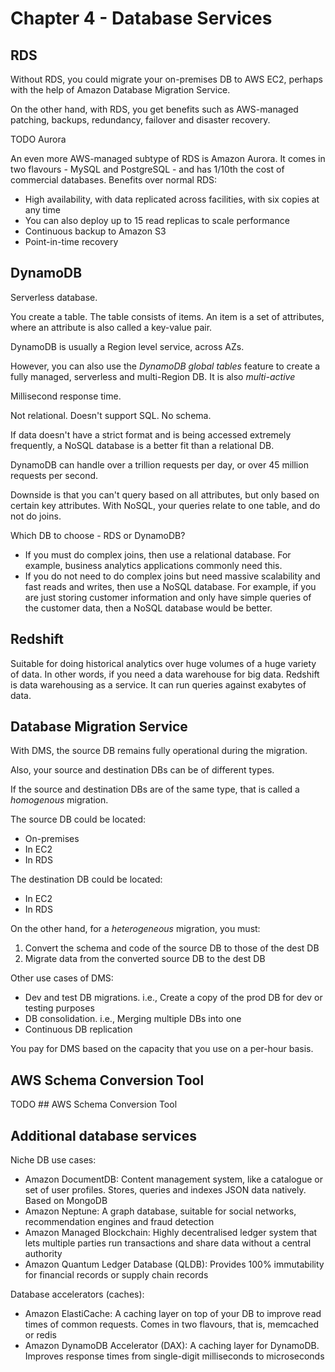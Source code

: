 # Chapter 4 - Database Services

## RDS

Without RDS, you could migrate your on-premises DB to AWS EC2, perhaps with the help of Amazon Database Migration Service.

On the other hand, with RDS, you get benefits such as AWS-managed patching, backups, redundancy, failover and disaster recovery.

TODO Aurora

An even more AWS-managed subtype of RDS is Amazon Aurora. It comes in two flavours - MySQL and PostgreSQL - and has 1/10th the cost of commercial databases. Benefits over normal RDS:
* High availability, with data replicated across facilities, with six copies at any time
* You can also deploy up to 15 read replicas to scale performance
* Continuous backup to Amazon S3
* Point-in-time recovery

## DynamoDB

Serverless database.

You create a table. The table consists of items. An item is a set of attributes, where an attribute is also called a key-value pair.

DynamoDB is usually a Region level service, across AZs.

However, you can also use the *DynamoDB global tables* feature to create a fully managed, serverless and multi-Region DB. It is also *multi-active*

Millisecond response time.

Not relational. Doesn't support SQL. No schema.

If data doesn't have a strict format and is being accessed extremely frequently, a NoSQL database is a better fit than a relational DB.

DynamoDB can handle over a trillion requests per day, or over 45 million requests per second.

Downside is that you can't query based on all attributes, but only based on certain key attributes. With NoSQL, your queries relate to one table, and do not do joins.

Which DB to choose - RDS or DynamoDB?
* If you must do complex joins, then use a relational database. For example, business analytics applications commonly need this.
* If you do not need to do complex joins but need massive scalability and fast reads and writes, then use a NoSQL database. For example, if you are just storing customer information and only have simple queries of the customer data, then a NoSQL database would be better.

## Redshift

Suitable for doing historical analytics over huge volumes of a huge variety of data. In other words, if you need a data warehouse for big data. Redshift is data warehousing as a service. It can run queries against exabytes of data.

## Database Migration Service

With DMS, the source DB remains fully operational during the migration.

Also, your source and destination DBs can be of different types.

If the source and destination DBs are of the same type, that is called a *homogenous* migration.

The source DB could be located:
* On-premises
* In EC2
* In RDS

The destination DB could be located:
* In EC2
* In RDS

On the other hand, for a *heterogeneous* migration, you must:
1. Convert the schema and code of the source DB to those of the dest DB
2. Migrate data from the converted source DB to the dest DB

Other use cases of DMS:
* Dev and test DB migrations. i.e., Create a copy of the prod DB for dev or testing purposes
* DB consolidation. i.e., Merging multiple DBs into one
* Continuous DB replication

You pay for DMS based on the capacity that you use on a per-hour basis.

## AWS Schema Conversion Tool

TODO ## AWS Schema Conversion Tool

## Additional database services

Niche DB use cases:
* Amazon DocumentDB: Content management system, like a catalogue or set of user profiles. Stores, queries and indexes JSON data natively. Based on MongoDB
* Amazon Neptune: A graph database, suitable for social networks, recommendation engines and fraud detection
* Amazon Managed Blockchain: Highly decentralised ledger system that lets multiple parties run transactions and share data without a central authority
* Amazon Quantum Ledger Database (QLDB): Provides 100% immutability for financial records or supply chain records

Database accelerators (caches):
* Amazon ElastiCache: A caching layer on top of your DB to improve read times of common requests. Comes in two flavours, that is, memcached or redis
* Amazon DynamoDB Accelerator (DAX): A caching layer for DynamoDB. Improves response times from single-digit milliseconds to microseconds

